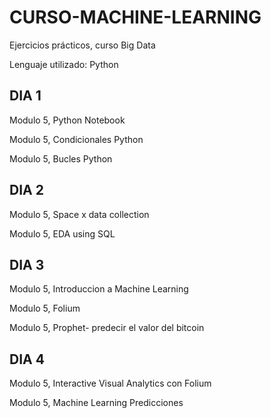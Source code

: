 # CURSO-MACHINE-LEARNING

Ejercicios prácticos, curso Big Data

Lenguaje utilizado: Python

## DIA 1
Modulo 5, Python Notebook

Modulo 5, Condicionales Python

Modulo 5, Bucles Python

## DIA 2
Modulo 5, Space x data collection

Modulo 5, EDA using SQL

## DIA 3
Modulo 5, Introduccion a Machine Learning

Modulo 5, Folium

Modulo 5, Prophet- predecir el valor del bitcoin

## DIA 4

Modulo 5, Interactive Visual Analytics con Folium

Modulo 5, Machine Learning Predicciones
